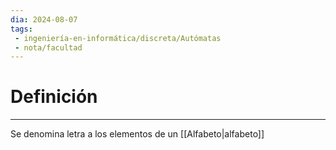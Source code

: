 ```yaml
---
dia: 2024-08-07
tags: 
 - ingeniería-en-informática/discreta/Autómatas
 - nota/facultad
---
```

# Definición
---
Se denomina letra a los elementos de un [[Alfabeto|alfabeto]]
